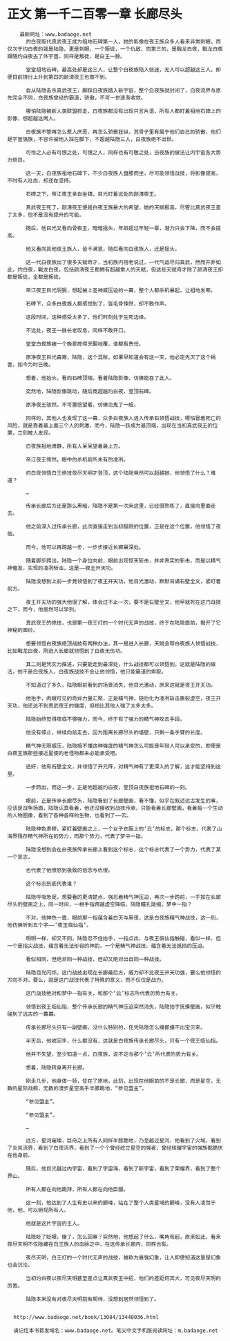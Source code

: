 # 正文 第一千二百零一章 长廊尽头
        最新网址：www.badaoge.net
          灼白夜取代真武夜王成为祖地石碑第一人，她的影像在夜王族众多人看来异常刺眼，而仅次于灼白夜的就是陆隐，更是刺眼，一个叛徒，一个仇敌，而第三的，是戰龙白夜，戰龙白夜跟随灼白夜去了外宇宙，同样是叛徒，是白王一脉。
      
          堂堂祖地石碑，最高处却是这三人，让整个白夜族陷入低迷，无人可以超越这三人，即便目前排行上升到第四的颜清夜王也做不到。
      
          自从陆隐击杀真武夜王，脚踩白夜族踏入新宇宙，整个白夜族就封闭了，白夜流界与原先完全不同，白夜族曾经的霸道，骄傲，不可一世逐渐收敛。
      
          哪怕陆隐被新人类联盟抓走，白夜族都没有出现只言片语，所有人都盯着祖地石碑上的影像，想超越这两人。
      
          白夜族不管再怎么惹人厌恶，再怎么骄傲狂纵，其骨子里有属于他们自己的骄傲，他们是宇宙强族，不容许被他人踩在脚下，不超越陆隐三人，白夜族绝不出世。
      
          可怜之人必有可恨之处，可恨之人，同样也有可敬之处，白夜族的做法让内宇宙各大势力侧目。
      
          这一天，白夜族祖地石碑下，不少白夜族人盘膝而坐，尽可能领悟战技，将影像提高，不时有人吐血，却还在坚持。
      
          石碑之下，帝江夜王亲自坐镇，目光盯着远处的颜清夜王。
      
          真武夜王死了，颜清夜王便是白夜王族最大的希望，她的天赋极高，尽管比真武夜王差了太多，但不是没有提升的可能。
      
          随后，他目光又看向骨夜王，暗暗摇头，年龄超过年轻一辈，潜力只会下降，而不会提高。
      
          他又看向其他夜王族人，皆不满意，随后看向白夜族人，还是摇头。
      
          这一代白夜族出了很多天赋奇才，当初族内宿老说过，一代气运尽归真武，然而并非如此，灼白夜，戰龙白夜，包括颜清夜王都拥有超越常人的天赋，但这些天赋奇才除了颜清夜王却都是叛徒，全都是叛徒。
      
          帝江夜王目光阴狠，想起被上圣神威压迫的一幕，整个人都杀机暴起，让祖地发寒。
      
          石碑下，众多白夜族人都感觉到了，皆毛骨悚然，却不敢作声。
      
          这段时间，这种感受太多了，他们时刻处于生死边缘。
      
          不远处，夜王一脉长老叹息，同样不敢开口。
      
          堂堂白夜族被一个晚辈搅得天翻地覆，谁都有责任。
      
          原净夜王目光森寒，陆隐，这个混账，如果早知道会有这一天，他必定先灭了这个祸害，如今为时已晚。
      
          想着，他抬头，看向石碑顶端，看着陆隐影像，仿佛能吞了此人。
      
          突然地，陆隐影像跳动，随后竟超越灼白夜，登顶石碑。
      
          原净夜王骇然，不可置信望着，仿佛见鬼了一般。
      
          同样的，其他人也发现了这一幕，众多白夜族人进入传承石领悟战技，哪怕冒着死亡的风险，就是靠着最上面三个人的刺激，而今，陆隐一跃成为最顶端，出现在当初真武夜王的位置，立刻被人发现。
      
          白夜族祖地肃静，所有人呆呆望着最上方。
      
          帝江夜王愕然，眼中的杀机前所未有的凌冽。
      
          灼白夜领悟白王绝技夜尽天明才登顶，这个陆隐竟然可以超越她，他领悟了什么？难道？
      
          …
      
          传承长廊后方还是那么黑暗，陆隐不是第一次来这里，已经很熟练了，直接向里面走去。
      
          他之前深入过传承长廊，此次直接走到当初极限的位置，正是在这个位置，他领悟了夜临。
      
          而今，他可以再跨越一步，一步步接近长廊最深处。
      
          随着脚步跨出，陆隐一个身位向前，眼前出现惊天斩击，并非真实的斩击，而是以精气神催发，实现的凌冽斩击，这是——夜王开天功。
      
          陆隐没想到上前一步竟领悟到了夜王开天功，他目光激动，默默背诵石壁全文，紧盯着前方。
      
          夜王开天功的强大他很了解，体会过不止一次，要不是石壁全文，他早就死在这门战技之下，而今，他居然可以学到。
      
          真武夜王的绝技，也是第一夜王打的一个时代无声的战技，终于在陆隐面前，揭开了它神秘的面纱。
      
          想要领悟白夜族绝顶战技有两种办法，其一是进入长廊，天赋会帮白夜族人领悟战技，比如戰龙白夜，刚进入长廊就领悟到了白夜无伤功。
      
          其二则是凭实力推进，只要能走到最深处，什么战技都可以领悟到，这就是陆隐的做法，他不是白夜族人，白夜族战技不会让他领悟，他只能霸道的索取。
      
          不知道过了多久，陆隐眼前看到的场景消失，他目光激动，原来这就是夜王开天功。
      
          他抬手，肉眼可见的奇异力量汇聚，正是精气神，随后化为凌冽斩击撕裂虚空，夜王开天功，他还达不到真武夜王的强度，但相比其他人强了太多太多。
      
          陆隐始终觉得夜临不够强力，而今，终于有了强力的精气神攻击手段。
      
          他没有停止，继续向前走去，因为距离长廊尽头的墙壁，只剩一条手臂的长度。
      
          精气神无限威压，陆隐搞不懂这种强度的精气神怎么可能是年轻人可以承受的，即便是白夜王族那些接近星使的老怪物都未必能承受吧。
      
          还好，他有石壁全文，并领悟了开元阵，对精气神有了更深入的了解，这才能坚持到这里。
      
          一步跨出，而这一步，正是他超越灼白夜，登顶白夜族祖地石碑的一刻。
      
          眼前，正是传承长廊尽头，陆隐看到了长廊壁画，看不懂，似乎在叙述远古发生的事，应该是战争场面，陆隐认真看着，他还没接收到战技传承，只能看着长廊壁画，看着每一个生动的人物图像，看到了各种各样的生物，也看到了——云。
      
          陆隐神色肃穆，紧盯着壁画之上，一个女子衣服上的‘云’的标志，那个标志，代表了山海界残存精气神所在的势力，而那个势力，代表了梦中一指。
      
          陆隐没想到会在白夜族传承长廊上看到这个标志，这个标志代表了一个势力，代表了某一个意志，
      
          也代表了他愤怒到极致的信念与仇恨。
      
          这个标志到底代表谁？
      
          陆隐呼吸急促，想要看的更清楚点，强忍着精气神压迫，再次一步跨前，一手按在长廊尽头的壁画之上，同一时间，一根手指跨越虚空降临，陆隐瞳孔陡缩，梦中一指？
      
          不对，他神色一震，眼前那一指蕴含着白天与黑夜，这是白夜族精气神战技，这一刻，他仿佛听到五个字——‘夜王临仙指’。
      
          明明一样，却又不同，陆隐忍不住抬手，一指点出，与夜王临仙指触碰，看似一样，但一个是指尖战技，蕴含着无法形容的神韵，一个是精气神战技，蕴含着无法抵挡的压迫。
      
          看似相同，但绝非同一种战技，但却又绝对出自同一种战技。
      
          陆隐目光闪烁，这门战技出现在长廊最后方，威力却不比夜王开天功强，要么他领悟的方向不对，要么，就是这门战技代表了特殊的意义，而不仅仅是战力。
      
          这门战技绝对和梦中一指有关，和那个‘云’标志所代表的势力有关。
      
          领悟到夜王临仙指，整个传承长廊的精气神压迫突然消失，陆隐抬手抚摸壁画，似乎触碰到了远古的一幕幕。
      
          传承长廊尽头只有一副壁画，没什么特别的，任凭陆隐怎么摸都摸不出宝贝来。
      
          半天后，他收回手，什么都没有，这就是白夜族传承长廊尽头，只有一个夜王临仙指。
      
          他并不失望，至少知道一点，白夜族，说不定与那个‘云’所代表的势力有关。
      
          想着，陆隐转身离开长廊。
      
          刚走几步，他身体一顿，怔在了原地，此刻，出现在他眼前的不是长廊，而是星空，无数的星际战舰，无数的漫步星空高手半膝跪地，“参见盟主”。
      
          “参见盟主”。
      
          “参见盟主”。
      
          …
      
          远方，星河璀璨，巨舟之上所有人同样半膝跪地，乃至越过星河，他看到了火域，看到了炎岚流界，看到了白夜流界，看到了一个个曾经屹立星空的强者，曾经辉耀宇宙的强族都跪伏在他身前。
      
          随后，他目光越过内宇宙，看到了宇宙海，看到了新宇宙，看到了荣耀界，看到了整个界山。
      
          所有人都在向他跪拜，所有人都在向他臣服。
      
          这一刻，他达到了人生有史以来的巅峰，站在了整个人类星域的巅峰，没有人凌驾于他，他，可以俯视所有人。
      
          他就是这片宇宙的主人。
      
          陆隐眨了眨眼，傻了，怎么回事？突然地，他想起了什么，嘴角弯起，原来如此，看来夜尽天明不仅隐藏在白王族人的血脉之中，在这传承长廊内，同样也有。
      
          夜尽天明，白王打的一个时代无声的战技，被称为最强幻象，让人即便知道这里是幻象也会沉沦。
      
          当初灼白夜以夜尽天明甚至差点让真武夜王中招，他们的差距何其大，可见夜尽天明的厉害。
      
          陆隐本来没有对夜尽天明抱有期待，没想到居然领悟到了。
      
      
      http://www.badaoge.net/book/13084/13448036.html
      
      请记住本书首发域名：www.badaoge.net。笔尖中文手机版阅读网址：m.badaoge.net